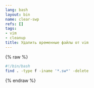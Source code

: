 ```yaml
---
lang: bash
layout: bin
name: clear-swp
refs: []
tags:
- vim
- cleanup
title: Удалить временные файлы от vim
---
```

{% raw %}
```bash
#!/bin/bash
find . -type f -iname '*.sw*' -delete
```
{% endraw %}